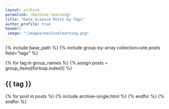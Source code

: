 ```yaml
---
layout: archive
permalink: /machine-learning/
title: "Data Science Posts by Tags"
author_profile: true
header:
 image: "/images/machinelearning.png"    
---
```


{% include base_path %}
{% include group-by-array collection=site.posts field="tags" %}

{% for tag in group_names %}
  {% assign posts = group_items[forloop.index0] %}
  <h2 id="{{ tag | slugify }}" class="archive__subtitle">{{ tag }}</h2>
  {% for post in posts %}
    {% include archive-single.html %}
  {% endfor %}
{% endfor %}
